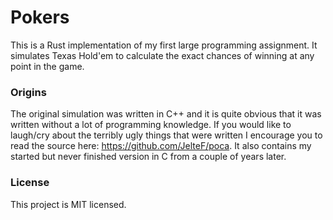 Pokers
======

This is a Rust implementation of my first large programming assignment. It
simulates Texas Hold'em to calculate the exact chances of winning at any point
in the game.

### Origins
The original simulation was written in C++ and it is quite obvious that it was
written without a lot of programming knowledge. If you would like to laugh/cry
about the terribly ugly things that were written I encourage you to read the
source here: https://github.com/JelteF/poca. It also contains my started but
never finished version in C from a couple of years later.

### License
This project is MIT licensed.
